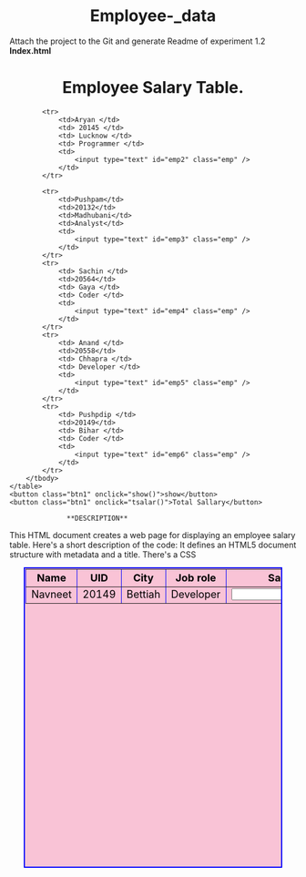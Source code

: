 # Employee-_data
Attach the project to the Git and generate Readme of experiment 1.2
**Index.html**
<!DOCTYPE html>
<html lang="en">
<head>
    <meta charset="UTF-8">
    <meta name="viewport" content="width=device-width, initial-scale=1.0">
    <title>Document</title>
</head>
<style>
    table {
        width: 90%;
        margin:auto ;
        height: 33rem;
        text-align : center;
        font-size: large;
        background:#f9c3d6;
        padding: 1px;
        color:black;
        border: 2px solid blue;
    }
    h1{
        text-align: center;
    }
    .eee{
        display: none;
    }
    button{
       text-align: center;
       justify-content: space-between;
       width: 10rem;
       height: 2rem;
       background-color:deepskyblue;
       cursor: pointer;
    }
    
    .btn1{
        margin-left: 32rem;
        margin-top: 1rem;
    }
</style>
<body>
    <h1> Employee Salary Table.</h1>
    <table border="1 solid black">
        <tbody>
            <tr>
                <th>Name</th>
                <th> UID </th>
                <th>City</th>
                <th>Job role</th>
                <th>Salary</th>
            </tr>
            <tr>
                <td> Navneet </td>
                <td> 20149 </td>
                <td>Bettiah</td>
                <td> Developer </td>
                <td>
                    <input type="text" id="emp1" class="emp" />
                </td>
            </tr>

            <tr>
                <td>Aryan </td>
                <td> 20145 </td>
                <td> Lucknow </td>
                <td> Programmer </td>
                <td>
                    <input type="text" id="emp2" class="emp" />
                </td>
            </tr>

            <tr>
                <td>Pushpam</td>
                <td>20132</td>
                <td>Madhubani</td>
                <td>Analyst</td>
                <td>
                    <input type="text" id="emp3" class="emp" />
                </td>
            </tr>
            <tr>
                <td> Sachin </td>
                <td>20564</td>
                <td> Gaya </td>
                <td> Coder </td>
                <td>
                    <input type="text" id="emp4" class="emp" />
                </td>
            </tr>
            <tr>
                <td> Anand </td>
                <td>20558</td>
                <td> Chhapra </td>
                <td> Developer </td>
                <td>
                    <input type="text" id="emp5" class="emp" />
                </td>
            </tr>
            <tr>
                <td> Pushpdip </td>
                <td>20149</td>
                <td> Bihar </td>
                <td> Coder </td>
                <td>
                    <input type="text" id="emp6" class="emp" />
                </td>
            </tr>
        </tbody>
    </table>
    <button class="btn1" onclick="show()">show</button>
    <button class="btn1" onclick="tsalar()">Total Sallary</button>
  </div>

  <script>
   let data1 = 104500;   //dev
    let data2 = 95000;   //pro
    let data3 = 85000;   //ana
    let data4 = 80000;   //coder
    let data5 = 90000;
    function show() {
      let emp1 = (document.getElementById("emp1").value = data1);
      let emp2 = (document.getElementById("emp2").value = data2);
      let emp3 = (document.getElementById("emp3").value = data3);
      let emp4 = (document.getElementById("emp4").value = data4);
      let emp5 = (document.getElementById("emp5").value = data1);
      let emp6 = (document.getElementById("emp6").value = data4);
    }
    function tsalar(){
        let total=data1+data2+data3+data4+data5;
        alert(total);
        document.getElementById("totalsalary").value = total   }
  </script>
</body>
</html>



                  **DESCRIPTION**
 This HTML document creates a web page for displaying an employee salary table. Here's a short description of the code:
It defines an HTML5 document structure with metadata and a title.
There's a CSS <style> section that styles a table, headings, and buttons.
The page contains an employee salary table with columns for Name, UID, City, Jobrole, and Salary.
JavaScript functions are included:
show(): Sets predefined salary values for employees when the "show" button is clicked.
tsalary(): Calculates and displays the total salary of all employees when the "Total Salary" button is clicked. However, there's a missing data5 variable and an issue setting the total salary value.
The code has some structural and logical issues, such as the missing data5 variable and an attempt to set a non-existent element's value for total salary.

                 **INDEX.JS**
const fs = require('fs').promises;
const fs1 = require('fs');
const http = require('http');


async function readFile(filePath){
    try{
        const data = await fs.readFile(filePath);
        console.log(data.toString());
        const data1 = data.toString();

        fs.writeFile('newFile.html', data1)
    }catch(error){
        console.log("Error", error, "in file ", filePath );
    }
}
readFile('index.html');
http.createServer(function (req, res){
    fs1.readFile('newFile.html', function(err, data) {
        if (err) {
            res.writeHead(404);
          console.error('Error reading HTML file:', err);
          res.end();
        }
        else {
            res.writeHead(200, {'Content-type': 'text/html'})
            res.write(data);
            res.write("<h1>Total Salary = 729000</h1>");
        }
    });

}).listen(8080);
                                      **DESCRIPTION**
                                      This Node.js code is designed to create a simple HTTP server that serves an HTML file and appends a "Total Salary" message to it. Here's a description of the code:

Importing Modules:

fs and fs1 (File System): These modules are used to read and write files. fs.promises is used for asynchronous file operations, and fs1 is used for synchronous file operations.
http: This module is used to create an HTTP server.
readFile Function:

This asynchronous function is defined to read a file given a filePath.
It uses fs.promises.readFile to read the file asynchronously.
If the file is successfully read, it logs the file's content to the console and then writes the same content to a new file named "newFile.html" using fs.promises.writeFile.
Reading and Serving HTML File with HTTP Server:

An HTTP server is created using http.createServer. It takes a callback function that handles incoming requests (req) and sends responses (res).
Inside the callback function:
It reads the "newFile.html" file using fs1.readFile. If an error occurs during reading, it sends a 404 status code and logs an error message.
If the file is successfully read, it sets the HTTP response's Content-type header to "text/html."
It writes the file's content to the response using res.write.
It appends an <h1> element to the response, displaying "Total Salary = 729000."
The server listens on port 8080.
In summary, this code reads an "index.html" file asynchronously, writes its content to a new file named "newFile.html," and then creates an HTTP server that serves "newFile.html" along with an appended message about the total salary. When you access this server at http://localhost:8080, you will see the contents of "newFile.html" along with the "Total Salary" message.

